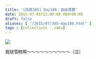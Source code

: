 ```yaml
---
title: '[白狼365] Day186：自由落體'
date: 2015-07-05T12:00:00.000+08:00
draft: false
aliases: [ "/2015/07/365-day186.html" ]
tags : [collections - zaku]
---
```


![](/images/zaku186.jpg)

我球雪糕啊～～～～～～～～～～（泣）
